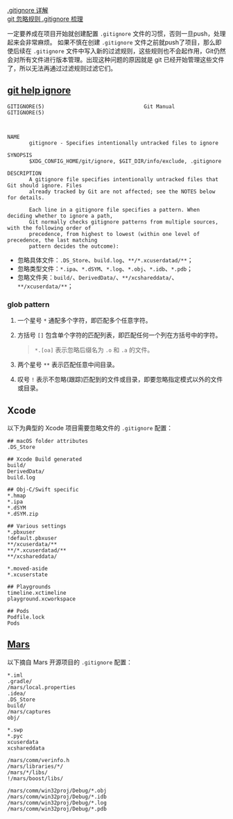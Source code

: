 [.gitignore 详解](https://www.cnblogs.com/ShaYeBlog/p/5355951.html)  
[git 忽略规则 .gitignore 梳理](https://www.cnblogs.com/kevingrace/p/5690241.html)  

一定要养成在项目开始就创建配置 `.gitignore` 文件的习惯，否则一旦push，处理起来会非常麻烦。
如果不慎在创建 `.gitignore` 文件之前就push了项目，那么即使后续在 `.gitignore` 文件中写入新的过滤规则，这些规则也不会起作用，Git仍然会对所有文件进行版本管理。出现这种问题的原因就是 git 已经开始管理这些文件了，所以无法再通过过滤规则过滤它们。

## [git help ignore](https://git-scm.com/docs/gitignore)

```
GITIGNORE(5)                                Git Manual                                GITIGNORE(5)



NAME
       gitignore - Specifies intentionally untracked files to ignore

SYNOPSIS
       $XDG_CONFIG_HOME/git/ignore, $GIT_DIR/info/exclude, .gitignore

DESCRIPTION
       A gitignore file specifies intentionally untracked files that Git should ignore. Files
       already tracked by Git are not affected; see the NOTES below for details.

       Each line in a gitignore file specifies a pattern. When deciding whether to ignore a path,
       Git normally checks gitignore patterns from multiple sources, with the following order of
       precedence, from highest to lowest (within one level of precedence, the last matching
       pattern decides the outcome):
```

- 忽略具体文件：`.DS_Store`、`build.log`、`**/*.xcuserdatad/**`；  
- 忽略类型文件：`*.ipa`、`*.dSYM`、`*.log`、`*.obj`、`*.idb`、`*.pdb`；  
- 忽略文件夹：`build/`、`DerivedData/`、`**/xcshareddata/`、`**/xcuserdata/**`；  

### glob pattern

1. 一个星号 `*` 通配多个字符，即匹配多个任意字符。
2. 方括号 `[]` 包含单个字符的匹配列表，即匹配任何一个列在方括号中的字符。

    > `*.[oa]` 表示忽略后缀名为 `.o` 和 `.a` 的文件。

3. 两个星号 `**` 表示匹配任意中间目录。  
4. 叹号 `!` 表示不忽略(跟踪)匹配到的文件或目录，即要忽略指定模式以外的文件或目录。

## Xcode

以下为典型的 Xcode 项目需要忽略文件的 `.gitignore` 配置：

```
## macOS folder attributes
.DS_Store

## Xcode Build generated
build/
DerivedData/
build.log

## Obj-C/Swift specific
*.hmap
*.ipa
*.dSYM
*.dSYM.zip

## Various settings
*.pbxuser
!default.pbxuser
**/xcuserdata/**
**/*.xcuserdatad/**
**/xcshareddata/

*.moved-aside
*.xcuserstate

## Playgrounds
timeline.xctimeline
playground.xcworkspace

## Pods
Podfile.lock
Pods
```

## [Mars](https://github.com/Tencent/mars)

以下摘自 Mars 开源项目的 `.gitignore` 配置：

```
*.iml
.gradle/
/mars/local.properties
.idea/
.DS_Store
build/
/mars/captures
obj/

*.swp
*.pyc
xcuserdata
xcshareddata

/mars/comm/verinfo.h
/mars/libraries/*/
/mars/*/libs/
!/mars/boost/libs/

/mars/comm/win32proj/Debug/*.obj
/mars/comm/win32proj/Debug/*.idb
/mars/comm/win32proj/Debug/*.log
/mars/comm/win32proj/Debug/*.pdb
```
